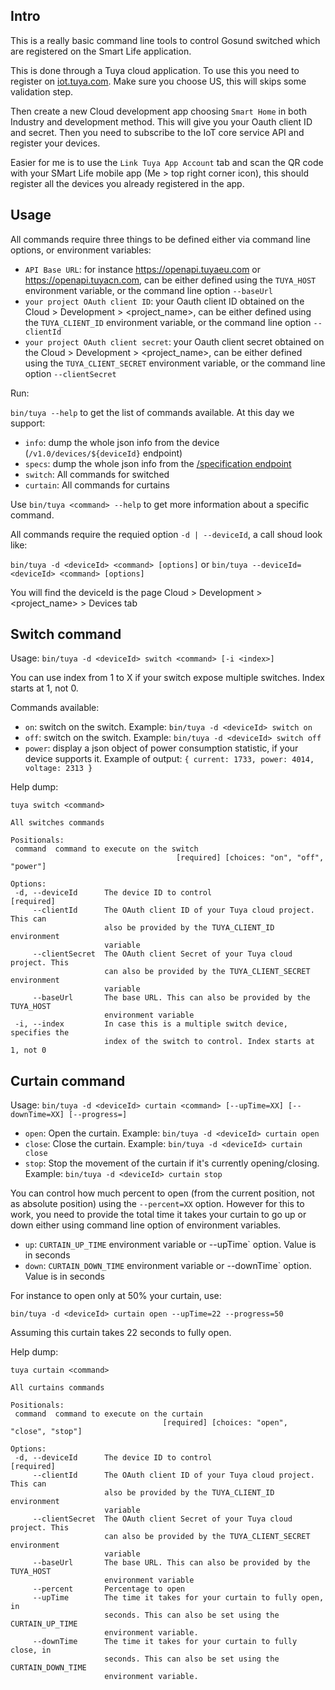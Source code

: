## Intro

This is a really basic command line tools to control Gosund switched which are 
registered on the Smart Life application.

This is done through a Tuya cloud application. To use this you need to register on
[iot.tuya.com](https://iot.tuya.com/). Make sure you choose US, this will skips some validation step.

Then create a new Cloud development app choosing `Smart Home` in both Industry and development method. This will give you your
Oauth client ID and secret. Then you need to subscribe to the IoT core service API and register your devices.

Easier for me is to use the `Link Tuya App Account` tab and scan the QR code with your SMart Life mobile app (Me > top right corner icon), this
should register all the devices you already registered in the app.

## Usage

All commands require three things to be defined either via command line options, or environment variables:

 * `API Base URL`: for instance https://openapi.tuyaeu.com or https://openapi.tuyacn.com, can be either defined using the `TUYA_HOST` environment variable, or the command line option `--baseUrl`
 * `your project OAuth client ID`:  your Oauth client ID obtained on the Cloud > Development > <project_name>,  can be either defined using the `TUYA_CLIENT_ID` environment variable, or the command line option `--clientId`
 * `your project OAuth client secret`:  your Oauth client secret obtained on the Cloud > Development > <project_name>,  can be either defined using the `TUYA_CLIENT_SECRET` environment variable, or the command line option `--clientSecret`

Run:

`bin/tuya --help` to get the list of commands available. At this day we support:

 * `info`: dump the whole json info from the device (`/v1.0/devices/${deviceId}` endpoint)
 * `specs`: dump the whole json info from the [/specification endpoint](https://developer.tuya.com/en/docs/cloud/68c2e82f73?id=Kag2ybtxwlb9w)
 * `switch`: All commands for switched
 * `curtain`: All commands for curtains

Use `bin/tuya <command> --help` to get more information about a specific command.

All commands require the requied option `-d | --deviceId`, a call shoud look like:

`bin/tuya -d <deviceId> <command> [options]` or `bin/tuya --deviceId=<deviceId> <command> [options]`

You will find the deviceId is the page Cloud > Development > <project_name> > Devices tab

## Switch command

Usage: `bin/tuya -d <deviceId> switch <command> [-i <index>]`

You can use index from 1 to X if your switch expose multiple switches. Index starts at 1, not 0.

Commands available: 

 * `on`: switch on the switch. Example: `bin/tuya -d <deviceId> switch on`
 * `off`: switch on the switch. Example: `bin/tuya -d <deviceId> switch off`
 * `power`: display a json object of power consumption statistic, if your device supports it. Example of output: `{ current: 1733, power: 4014, voltage: 2313 }`

 Help dump:

 ```
tuya switch <command>

All switches commands

Positionals:
  command  command to execute on the switch
                                      [required] [choices: "on", "off", "power"]

Options:
  -d, --deviceId      The device ID to control                        [required]
      --clientId      The OAuth client ID of your Tuya cloud project. This can
                      also be provided by the TUYA_CLIENT_ID environment
                      variable
      --clientSecret  The OAuth client Secret of your Tuya cloud project. This
                      can also be provided by the TUYA_CLIENT_SECRET environment
                      variable
      --baseUrl       The base URL. This can also be provided by the TUYA_HOST
                      environment variable
  -i, --index         In case this is a multiple switch device, specifies the
                      index of the switch to control. Index starts at 1, not 0
 ```


 
## Curtain command

Usage: `bin/tuya -d <deviceId> curtain <command> [--upTime=XX] [--downTime=XX] [--progress=]`

 * `open`: Open the curtain. Example: `bin/tuya -d <deviceId> curtain open`
 * `close`: Close the curtain. Example: `bin/tuya -d <deviceId> curtain close`
 * `stop`: Stop the movement of the curtain if it's currently opening/closing. Example: `bin/tuya -d <deviceId> curtain stop`

You can control how much percent to open (from the current position, not as absolute position) using the `--percent=XX` option. However for this to work, you need to provide the total time it takes your curtain to go up or down either using command line option of environment variables.

 * `up`: `CURTAIN_UP_TIME` environment variable or --upTime` option. Value is in seconds
 * `down`: `CURTAIN_DOWN_TIME` environment variable or --downTime` option. Value is in seconds

 For instance to open only at 50% your curtain, use:

 `bin/tuya -d <deviceId> curtain open --upTime=22 --progress=50`

 Assuming this curtain takes 22 seconds to fully open.

 Help dump:

 ```
tuya curtain <command>

All curtains commands

Positionals:
  command  command to execute on the curtain
                                   [required] [choices: "open", "close", "stop"]

Options:
  -d, --deviceId      The device ID to control                        [required]
      --clientId      The OAuth client ID of your Tuya cloud project. This can
                      also be provided by the TUYA_CLIENT_ID environment
                      variable
      --clientSecret  The OAuth client Secret of your Tuya cloud project. This
                      can also be provided by the TUYA_CLIENT_SECRET environment
                      variable
      --baseUrl       The base URL. This can also be provided by the TUYA_HOST
                      environment variable
      --percent       Percentage to open
      --upTime        The time it takes for your curtain to fully open, in
                      seconds. This can also be set using the CURTAIN_UP_TIME
                      environment variable.
      --downTime      The time it takes for your curtain to fully close, in
                      seconds. This can also be set using the CURTAIN_DOWN_TIME
                      environment variable.
 ```